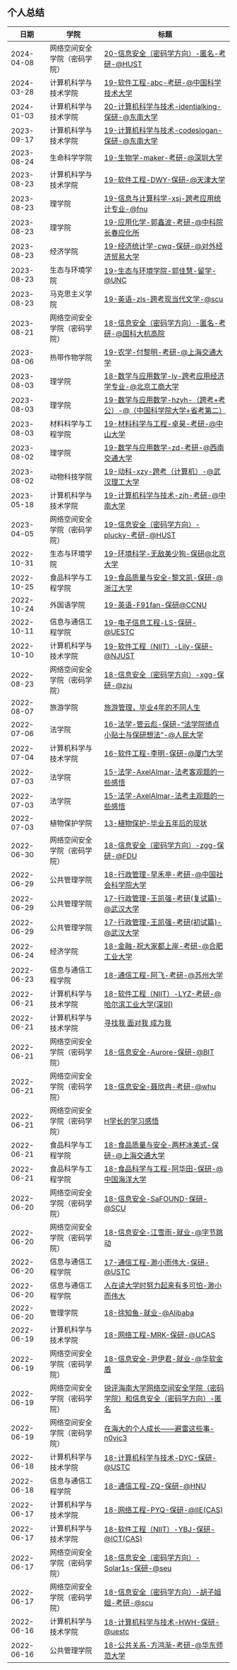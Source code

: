 ## 个人总结

<!-- recent-update-start -->
| 日期 | 学院 | 标题 |
| ---- | ---- | ---- |
| 2024-04-08 | 网络空间安全学院（密码学院） | [20-信息安全（密码学方向）-匿名-考研-@HUST](personal-summary/cse/20-信息安全（密码学方向）-匿名-考研-@HUST.md) |
| 2024-03-28 | 计算机科学与技术学院 | [19-软件工程-abc-考研-@中国科学技术大学](https://zhuanlan.zhihu.com/p/689514346) |
| 2024-01-03 | 计算机科学与技术学院 | [20-计算机科学与技术-identialking-保研-@东南大学](https://zhuanlan.zhihu.com/p/671324341) |
| 2023-09-17 | 计算机科学与技术学院 | [19-计算机科学与技术-codeslogan-保研-@东南大学](personal-summary/cs/19-计算机科学与技术-codeslogan-保研-@SEU.md) |
| 2023-08-24 | 生命科学学院 | [19-生物学-maker-考研-@深圳大学](personal-summary/smkx/19-生物学-maker-考研-@深圳大学.md) |
| 2023-08-23 | 计算机科学与技术学院 | [19-软件工程-DWY-保研-@天津大学](personal-summary/cs/19-软件工程-DWY-保研-@天津大学.md) |
| 2023-08-23 | 理学院 | [19-信息与计算科学-xsj-跨考应用统计专业-@fnu](personal-summary/lixue/19-信息与计算科学-xsj-跨考应用统计专业-@fnu.md) |
| 2023-08-23 | 理学院 | [19-应用化学-郭鑫波-考研-@中科院长春应化所](personal-summary/lixue/19-应用化学-郭鑫波-保研-@中科院长春应化所.md) |
| 2023-08-23 | 经济学院 | [19-经济统计学-cwq-保研-@对外经济贸易大学](personal-summary/jingji/19-经济统计学-cwq-保研-@对外经济贸易大学.md) |
| 2023-08-23 | 生态与环境学院 | [19-生态与环境学院-郭佳慧-留学-@UNC](personal-summary/sthj/19-生态与环境学院-郭佳慧-留学-@UNC.md) |
| 2023-08-23 | 马克思主义学院 | [19-英语-zls-跨考现当代文学-@scu](personal-summary/mks/19-英语-zls-跨考现当代文学-@scu.md) |
| 2023-08-21 | 网络空间安全学院（密码学院） | [18-信息安全（密码学方向）-匿名-考研-@国科大杭高院](https://zhuanlan.zhihu.com/p/625418401) |
| 2023-08-06 | 热带作物学院 | [19-农学-付黎明-考研-@上海交通大学](personal-summary/rdzw/19-农学-付黎明-考研-@上海交通大学.md) |
| 2023-08-03 | 理学院 | [18-数学与应用数学-ly-跨考应用经济学专业-@北京工商大学](personal-summary/lixue/18-数学与应用数学-ly-跨考应用经济学专业-@北工商.md) |
| 2023-08-03 | 理学院 | [19-数学与应用数学-hzyh-（跨考+考公）-@（中国科学院大学+省考第二）](personal-summary/lixue/19-数学与应用数学-（跨考+考公）-@（中国科学院大学+省考第二）.md) |
| 2023-08-03 | 材料科学与工程学院 | [19-材料科学与工程-卓昊-考研-@中山大学](personal-summary/cailiao/19-材料科学与工程-卓昊-考研-@中山大学.md) |
| 2023-08-02 | 理学院 | [19-数学与应用数学-zd-考研-@西南交通大学](personal-summary/lixue/19-应数-zd-考研-@西南交通大学.md) |
| 2023-08-02 | 动物科技学院 | [19-动科-xzy-跨考（计算机）-@武汉理工大学](personal-summary/dwkj/19-动科-xzy-跨考-计算机-@武汉理工大学.md) |
| 2023-05-18 | 计算机科学与技术学院 | [19-计算机科学与技术-zjh-考研-@中南大学](https://zhuanlan.zhihu.com/p/626397747) |
| 2023-04-05 | 网络空间安全学院（密码学院） | [19-信息安全（密码学方向）-plucky-考研-@HUST](personal-summary/cse/19-信息安全（密码学方向）-plucky-考研-@HUST.md) |
| 2022-10-31 | 生态与环境学院 | [19-环境科学-无敌美少狗-保研@北京大学](https://www.bilibili.com/video/BV1814y1j78A/?share_source=copy_web&vd_source=1d24b8668d9a982639b17fbd66e7748d) |
| 2022-10-25 | 食品科学与工程学院 | [19-食品质量与安全-黎文凯-保研-@浙江大学](personal-summary/shipin/19-食品质量与安全-黎文凯-保研-@浙江大学.md) |
| 2022-10-24 | 外国语学院 | [19-英语-F91fan-保研@CCNU](personal-summary/waiguoyu/19-英语-F91fan-保研@CCNU.md) |
| 2022-10-11 | 信息与通信工程学院 | [19-电子信息工程-LS-保研-@UESTC](personal-summary/sice/19-电子信息工程-LS-保研-@UESTC.md) |
| 2022-10-10 | 计算机科学与技术学院 | [19-软件工程（NIIT）-Lily-保研-@NJUST](https://mp.weixin.qq.com/s/KH6gdpeT4ES3SN0K01Yh9A) |
| 2022-08-23 | 网络空间安全学院（密码学院） | [18-信息安全（密码学方向）-xgg-保研-@zju](personal-summary/cse/18-信息安全（密码学方向）-xgg-保研-@zju.md) |
| 2022-08-07 | 旅游学院 | [旅游管理，毕业4年的不同人生](https://www.bilibili.com/video/BV17U4y1v7MS) |
| 2022-07-06 | 法学院 | [16-法学-管云彪-保研-“法学院绩点小贴士与保研想法”-@人民大学](personal-summary/law/16-法学-管云彪-保研-“法学院绩点小贴士与保研想法”-@人民大学.md) |
| 2022-07-04 | 计算机科学与技术学院 | [16-软件工程-李明-保研-@厦门大学](personal-summary/cs/16-软件工程-李明-保研-@厦门大学.md) |
| 2022-07-03 | 法学院 | [15-法学-AxelAlmar-法考客观题的一些感悟](https://zhuanlan.zhihu.com/p/45610719?utm_source=wechat_session&utm_medium=social&utm_oi=997200635032301568&utm_campaign=shareopn) |
| 2022-07-03 | 法学院 | [15-法学-AxelAlmar-法考主观题的一些感悟](https://zhuanlan.zhihu.com/p/54068198) |
| 2022-07-03 | 植物保护学院 | [13-植物保护-毕业五年后的现状](https://www.bilibili.com/video/BV1nY4y1n7NE) |
| 2022-06-30 | 网络空间安全学院（密码学院） | [18-信息安全（密码学方向）-zgg-保研-@FDU](personal-summary/cse/18-信息安全（密码学方向）-zgg-保研-@fdu.md) |
| 2022-06-29 | 公共管理学院 | [18-行政管理-早禾亭-考研-@中国社会科学院大学](personal-summary/gongguan/18-行政管理-早禾亭-考研-@中国社会科学院大学.md) |
| 2022-06-29 | 公共管理学院 | [17-行政管理-王凯强-考研(复试篇)-@武汉大学](https://zhuanlan.zhihu.com/p/450339848?utm_source=wechat_session&utm_medium=social&utm_oi=997200635032301568&utm_campaign=shareopn) |
| 2022-06-29 | 公共管理学院 | [17-行政管理-王凯强-考研(初试篇)-@武汉大学](https://zhuanlan.zhihu.com/p/361687473?utm_source=wechat_session&utm_medium=social&utm_oi=997200635032301568&utm_campaign=shareopn) |
| 2022-06-24 | 经济学院 | [18-金融-祝大家都上岸-考研-@合肥工业大学](personal-summary/jingji/18-金融-祝大家都上岸-考研-@合肥工业大学.md) |
| 2022-06-23 | 信息与通信工程学院 | [18-通信工程-阿飞-考研-@苏州大学](https://zhuanlan.zhihu.com/p/492633325) |
| 2022-06-21 | 计算机科学与技术学院 | [18-软件工程（NIIT）-LYZ-考研-@哈尔滨工业大学(深圳)](https://zhuanlan.zhihu.com/p/498009692?utm_source=wechat_session&utm_medium=social&utm_oi=993920704961724416&utm_content=group3_article&utm_campaign=shareopn) |
| 2022-06-21 | 计算机科学与技术学院 | [寻找我 面对我 成为我](https://www.yuque.com/docs/share/d32e755d-0a33-45a0-aadc-637da0d564e9?#) |
| 2022-06-21 | 网络空间安全学院（密码学院） | [18-信息安全-Aurore-保研-@BIT](personal-summary/cse/18-信息安全-Aurore-保研-@BIT.md) |
| 2022-06-21 | 网络空间安全学院（密码学院） | [18-信息安全-聂欣冉-考研-@whu](personal-summary/cse/18-信息安全-聂欣冉-考研-@WHU.md) |
| 2022-06-21 | 网络空间安全学院（密码学院） | [H学长的学习感悟](personal-summary/cse/H学长的学习感悟.md) |
| 2022-06-21 | 食品科学与工程学院 | [18-食品质量与安全-两杯冰美式-保研-@上海交通大学](personal-summary/shipin/18-食品质量与安全-两杯冰美式-保研-@上海交通大学.md) |
| 2022-06-21 | 食品科学与工程学院 | [18-食品科学与工程-阿华田-保研-@中国海洋大学](personal-summary/shipin/18-食品科学与工程-阿华田-保研-@中国海洋大学.md) |
| 2022-06-20 | 网络空间安全学院（密码学院） | [18-信息安全-SaFOUND-保研-@SCU](personal-summary/cse/18-信息安全-SaFOUND-保研-@SCU.md) |
| 2022-06-20 | 网络空间安全学院（密码学院） | [18-信息安全-江雪雨-就业-@字节跳动](personal-summary/cse/18-信息安全-江雪雨-就业-@字节跳动.md) |
| 2022-06-20 | 信息与通信工程学院 | [17-通信工程-渺小而伟大-保研-@USTC](personal-summary/sice/17-通信工程-渺小而伟大-保研-@USTC.md) |
| 2022-06-20 | 信息与通信工程学院 | [人在读大学时努力起来有多可怕-渺小而伟大](personal-summary/sice/人在读大学时努力起来有多可怕-渺小而伟大.md) |
| 2022-06-20 | 管理学院 | [18-徐知鱼-就业-@Alibaba](personal-summary/guanli/18-徐知鱼-就业-@Alibaba.md) |
| 2022-06-19 | 计算机科学与技术学院 | [18-网络工程-MRK-保研-@UCAS](personal-summary/cs/18-网络工程-MRK-保研-@UCAS.md) |
| 2022-06-19 | 网络空间安全学院（密码学院） | [18-信息安全-尹伊君-就业-@华软金盾](https://www.ljhyyj.ml/archives/2022-06-19-10-45-34) |
| 2022-06-19 | 网络空间安全学院（密码学院） | [锐评海南大学网络空间安全学院（密码学院）和信息安全（密码学方向）-匿名](personal-summary/cse/锐评海南大学网络空间安全学院（密码学院）和密码学实验班-匿名.md) |
| 2022-06-19 | 网络空间安全学院（密码学院） | [在海大的个人成长——避雷这些事-n0vic3](personal-summary/cse/在海大的个人成长——避雷这些事-n0vic3.md) |
| 2022-06-18 | 计算机科学与技术学院 | [18-计算机科学与技术-DYC-保研-@USTC](personal-summary/cs/18-计算机科学与技术-DYC-保研-@USTC.md) |
| 2022-06-18 | 信息与通信工程学院 | [18-通信工程-ZQ-保研-@HNU](personal-summary/sice/18-通信工程-ZQ-保研-@HNU.md) |
| 2022-06-17 | 计算机科学与技术学院 | [18-网络工程-PYQ-保研-@IIE(CAS)](personal-summary/cs/18-网络工程-PYQ-保研-@IIE(CAS).md) |
| 2022-06-17 | 计算机科学与技术学院 | [18-软件工程（NIIT）-YBJ-保研-@ICT(CAS)](https://blog.bj-yan.top/p/misc-man-man-qiu-xue-lu/) |
| 2022-06-17 | 网络空间安全学院（密码学院） | [18-信息安全（密码学方向）-Solar1s-保研-@seu](personal-summary/cse/18-信息安全（密码学方向）-Solar1s-保研-@seu.md) |
| 2022-06-17 | 网络空间安全学院（密码学院） | [18-信息安全（密码学方向）-胡子姐姐-考研-@scu](personal-summary/cse/18-信息安全（密码学方向）-胡子姐姐-考研-@scu) |
| 2022-06-16 | 计算机科学与技术学院 | [18-计算机科学与技术-HWH-保研-@uestc](personal-summary/cs/18-计算机科学与技术-HWH-保研-@uestc.md) |
| 2022-06-16 | 公共管理学院 | [18-公共关系-方鸿渐-考研-@华东师范大学](personal-summary/gongguan/18-公共关系-方鸿渐-考研-@华东师范大学.md) |

<!-- recent-update-end -->